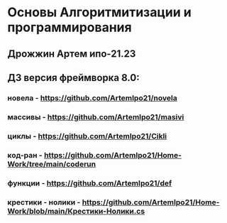 # Основы Алгоритмитизации и программирования
## Дрожжин Артем ипо-21.23

## ДЗ версия фреймворка 8.0:
### новела - <https://github.com/ArtemIpo21/novela>
### массивы - <https://github.com/ArtemIpo21/masivi>
### циклы - <https://github.com/ArtemIpo21/Cikli>
### код-ран - <https://github.com/ArtemIpo21/Home-Work/tree/main/coderun>
### функции - <https://github.com/ArtemIpo21/def>
### крестики - нолики - <https://github.com/ArtemIpo21/Home-Work/blob/main/Крестики-Нолики.cs>

